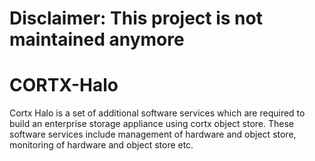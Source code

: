 # Disclaimer: This project is not maintained anymore

# CORTX-Halo

Cortx Halo is a set of additional software services which are required to build an enterprise storage appliance using cortx object store. These software services include management of hardware and object store, monitoring of hardware and object store etc.
